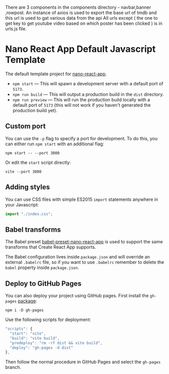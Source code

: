 There are 3 components in the components directory - navbar,banner ,rowpost.
An instance of axios is used to export the base url of tmdb and this url is used to gat various data from the api
All urls except ( the one to get key to get youtube video based on which poster has been clicked ) is in urls.js file.
 



# Nano React App Default Javascript Template

The default template project for [nano-react-app](https://github.com/nano-react-app/nano-react-app).

- `npm start` — This will spawn a development server with a default port of `5173`.
- `npm run build` — This will output a production build in the `dist` directory.
- `npm run preview` — This will run the production build locally with a default port of `5173` (this will not work if you haven't generated the production build yet).

## Custom port

You can use the `-p` flag to specify a port for development. To do this, you can either run `npm start` with an additional flag:

```
npm start -- --port 3000
```

Or edit the `start` script directly:

```
vite --port 3000
```

## Adding styles

You can use CSS files with simple ES2015 `import` statements anywhere in your Javascript:

```js
import "./index.css";
```

## Babel transforms

The Babel preset [babel-preset-nano-react-app](https://github.com/nano-react-app/babel-preset-nano-react-app) is used to support the same transforms that Create React App supports.

The Babel configuration lives inside `package.json` and will override an external `.babelrc` file, so if you want to use `.babelrc` remember to delete the `babel` property inside `package.json`.


## Deploy to GitHub Pages

You can also deploy your project using GitHub pages.
First install the `gh-pages` [package](https://github.com/tschaub/gh-pages):

`npm i -D gh-pages`

Use the following scripts for deployment:

```js
"scripts": {
  "start": "vite",
  "build": "vite build",
  "predeploy": "rm -rf dist && vite build",
  "deploy": "gh-pages -d dist"
},
```

Then follow the normal procedure in GitHub Pages and select the `gh-pages` branch.
